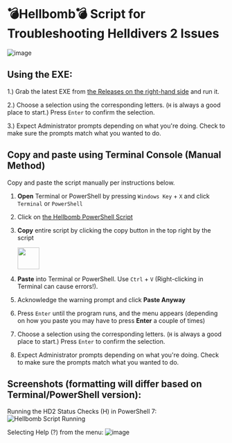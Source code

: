 # 💣Hellbomb💣 Script for Troubleshooting Helldivers 2 Issues

![image](https://github.com/user-attachments/assets/8f2b83d3-95f5-4836-854e-c7063a543272)
## Using the EXE:

1.) Grab the latest EXE from [the Releases on the right-hand side](https://github.com/helldivers2fixes/HellbombScript/releases) and run it.

2.) Choose a selection using the corresponding letters. (``H`` is always a good place to start.) Press ``Enter`` to confirm the selection.

3.) Expect Administrator prompts depending on what you're doing. Check to make sure the prompts match what you wanted to do.

## Copy and paste using Terminal Console (Manual Method)
Copy and paste the script manually per instructions below.

 1. **Open** Terminal or PowerShell by pressing `Windows Key` + `X` and click `Terminal` or `PowerShell`
 2. Click on [the Hellbomb PowerShell Script](https://github.com/helldivers2fixes/HellbombScript/blob/main/Hellbomb%20Script.ps1)
 3. **Copy** entire script by clicking the copy button in the top right by the script
    
       <img src = "https://github.com/helldivers2fixes/HellbombScript/assets/166264070/5a600b1c-64f6-4956-ba2f-f82c9a317f81" height=50>
       
 4. **Paste** into Terminal or PowerShell. Use ``Ctrl`` + ``V`` (Right-clicking in Terminal can cause errors!).
 5. Acknowledge the warning prompt and click **Paste Anyway**
 6. Press ``Enter`` until the program runs, and the menu appears (depending on how you paste you may have to press **Enter** a couple of times)         
 7. Choose a selection using the corresponding letters. (``H`` is always a good place to start.) Press ``Enter`` to confirm the selection.
 8. Expect Administrator prompts depending on what you're doing. Check to make sure the prompts match what you wanted to do.

## Screenshots (formatting will differ based on Terminal/PowerShell version):

Running the HD2 Status Checks (H) in PowerShell 7:
![Hellbomb Script Running](https://github.com/user-attachments/assets/1a3ae864-2810-483d-9c74-eeac95bc4b3b)

Selecting Help (?) from the menu:
![image](https://github.com/user-attachments/assets/bc0ec433-b287-486b-acd5-b89242256e6f)
